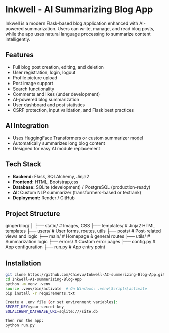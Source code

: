 # Inkwell - AI Summarizing Blog App 

Inkwell is a modern Flask-based blog application enhanced with AI-powered summarization. Users can write, manage, and read blog posts, while the app uses natural language processing to summarize content intelligently.

##  Features

-  Full blog post creation, editing, and deletion
-  User registration, login, logout
-  Profile picture upload
-  Post image support
-  Search functionality
-  Comments and likes (under development)
-  AI-powered blog summarization
-  User dashboard and post statistics
-  CSRF protection, input validation, and Flask best practices

##  AI Integration

- Uses HuggingFace Transformers or custom summarizer model
- Automatically summarizes long blog content
- Designed for easy AI module replacement

## Tech Stack

- **Backend:** Flask, SQLAlchemy, Jinja2
- **Frontend:** HTML, Bootstrap,css
- **Database:** SQLite (development) / PostgreSQL (production-ready)
- **AI:** Custom NLP summarizer (transformers-based or textrank)
- **Deployment:** Render / GitHub

##  Project Structure

gingerblog/
│
├── static/ # Images, CSS
├── templates/ # Jinja2 HTML templates
├── users/ # User forms, routes, utils
├── posts/ # Post-related views and logic
├── main/ # Homepage & general routes
├── utils/ # Summarization logic
├── errors/ # Custom error pages
├── config.py # App configuration
├── run.py # App entry point


##  Installation

```bash
git clone https://github.com/Chievu/Inkwell-AI-summerizing-Blog-App.git
cd Inkwell-AI-summerizing-Blog-App
python -m venv .venv
source .venv/bin/activate  # On Windows: .venv\Scripts\activate
pip install -r requirements.txt

Create a .env file (or set environment variables):
SECRET_KEY=your-secret-key
SQLALCHEMY_DATABASE_URI=sqlite:///site.db

Then run the app:
python run.py
